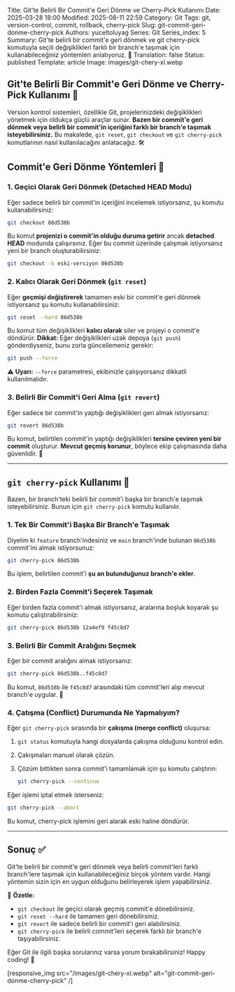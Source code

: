 Title: Git'te Belirli Bir Commit'e Geri Dönme ve Cherry-Pick Kullanımı
Date: 2025-03-28 18:00
Modified: 2025-08-11 22:59
Category: Git
Tags: git, version-control, commit, rollback, cherry-pick
Slug: git-commit-geri-donme-cherry-pick
Authors: yuceltoluyag
Series: Git
Series_index: 5
Summary: Git'te belirli bir commit'e geri dönmek ve git cherry-pick komutuyla seçili değişiklikleri farklı bir branch'e taşımak için kullanabileceğiniz yöntemleri anlatıyoruz. 🚀
Translation: false
Status: published
Template: article
Image: images/git-chery-xl.webp



## Git'te Belirli Bir Commit'e Geri Dönme ve Cherry-Pick Kullanımı 🎯  
Version kontrol sistemleri, özellikle Git, projelerinizdeki değişiklikleri yönetmek için oldukça güçlü araçlar sunar. **Bazen bir commit'e geri dönmek veya belirli bir commit'in içeriğini farklı bir branch'e taşımak isteyebilirsiniz.** Bu makalede, `git reset`, `git checkout` ve `git cherry-pick` komutlarının nasıl kullanılacağını anlatacağız. 🛠️  

## Commit'e Geri Dönme Yöntemleri 🔄  

### **1. Geçici Olarak Geri Dönmek (Detached HEAD Modu)**  
Eğer sadece belirli bir commit'in içeriğini incelemek istiyorsanız, şu komutu kullanabilirsiniz:  

```bash  
git checkout 86d538b  
```
Bu komut **projenizi o commit'in olduğu duruma getirir** ancak **detached HEAD** modunda çalışırsınız. Eğer bu commit üzerinde çalışmak istiyorsanız yeni bir branch oluşturabilirsiniz:  

```bash  
git checkout -b eski-versiyon 86d538b  
```

### **2. Kalıcı Olarak Geri Dönmek (`git reset`)**  
Eğer **geçmişi değiştirerek** tamamen eski bir commit'e geri dönmek istiyorsanız şu komutu kullanabilirsiniz:  

```bash  
git reset --hard 86d538b  
```
Bu komut tüm değişiklikleri **kalıcı olarak** siler ve projeyi o commit'e döndürür. **Dikkat:** Eğer değişiklikleri uzak depoya (`git push`) gönderdiyseniz, bunu zorla güncellemeniz gerekir:  

```bash  
git push --force  
```
⚠️ **Uyarı:** `--force` parametresi, ekibinizle çalışıyorsanız dikkatli kullanılmalıdır.  

### **3. Belirli Bir Commit'i Geri Alma (`git revert`)**  
Eğer sadece bir commit'in yaptığı değişiklikleri geri almak istiyorsanız:  

```bash  
git revert 86d538b  
```
Bu komut, belirtilen commit'in yaptığı değişiklikleri **tersine çeviren yeni bir commit** oluşturur. **Mevcut geçmiş korunur**, böylece ekip çalışmasında daha güvenlidir. 🤝  

---  

## `git cherry-pick` Kullanımı 🍒  
Bazen, bir branch'teki belirli bir commit'i başka bir branch'e taşımak isteyebilirsiniz. Bunun için `git cherry-pick` komutu kullanılır.  

### **1. Tek Bir Commit'i Başka Bir Branch'e Taşımak**  
Diyelim ki `feature` branch'indesiniz ve `main` branch'inde bulunan `86d538b` commit'ini almak istiyorsunuz:  

```bash  
git cherry-pick 86d538b  
```
Bu işlem, belirtilen commit'i **şu an bulunduğunuz branch'e ekler**.  

### **2. Birden Fazla Commit'i Seçerek Taşımak**  
Eğer birden fazla commit'i almak istiyorsanız, aralarına boşluk koyarak şu komutu çalıştırabilirsiniz:  

```bash  
git cherry-pick 86d538b 12a4ef9 f45c8d7  
```

### **3. Belirli Bir Commit Aralığını Seçmek**  
Eğer bir commit aralığını almak istiyorsanız:  

```bash  
git cherry-pick 86d538b..f45c8d7  
```
Bu komut, `86d538b` ile `f45c8d7` arasındaki tüm commit'leri alıp mevcut branch'e uygular. 🚀  

### **4. Çatışma (Conflict) Durumunda Ne Yapmalıyım?**  
Eğer `git cherry-pick` sırasında bir **çakışma (merge conflict)** oluşursa:  

1. `git status` komutuyla hangi dosyalarda çakışma olduğunu kontrol edin.
2. Çakışmaları manuel olarak çözün.
3. Çözüm bittikten sonra commit'i tamamlamak için şu komutu çalıştırın:

   ```bash  
   git cherry-pick --continue  
   ```  

Eğer işlemi iptal etmek isterseniz:  

```bash  
git cherry-pick --abort  
```
Bu komut, cherry-pick işlemini geri alarak eski haline döndürür.  

---  

## **Sonuç ✅**  
Git'te belirli bir commit'e geri dönmek veya belirli commit'leri farklı branch'lere taşımak için kullanabileceğiniz birçok yöntem vardır. Hangi yöntemin sizin için en uygun olduğunu belirleyerek işlem yapabilirsiniz.  

🚀 **Özetle:**  
- `git checkout` ile geçici olarak geçmiş commit'e dönebilirsiniz.  
- `git reset --hard` ile tamamen geri dönebilirsiniz.  
- `git revert` ile sadece belirli bir commit'i geri alabilirsiniz.  
- `git cherry-pick` ile belirli commit'leri seçerek farklı bir branch'e taşıyabilirsiniz.  

Eğer Git ile ilgili başka sorularınız varsa yorum bırakabilirsiniz! Happy coding! 🎉

[responsive_img src="/images/git-chery-xl.webp" alt="git-commit-geri-donme-cherry-pick" /]
